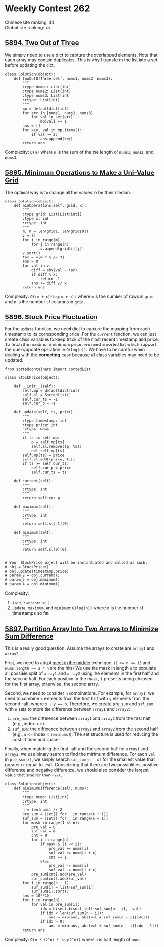 # Weekly Contest 262
Chinese site ranking: 44  
Global site ranking: 75
## [5894. Two Out of Three](https://leetcode-cn.com/contest/weekly-contest-262/problems/two-out-of-three/)
We simply need to use a dict to capture the overlapped elements. Note that each array may contain duplicates. 
This is why I transform the list into a set before updating the dict.
```
class Solution(object):
    def twoOutOfThree(self, nums1, nums2, nums3):
        """
        :type nums1: List[int]
        :type nums2: List[int]
        :type nums3: List[int]
        :rtype: List[int]
        """
        mp = defaultdict(int)
        for arr in [nums1, nums2, nums3]:
            for val in set(arr):
                mp[val] += 1
        ans = []
        for key, val in mp.items():
            if val >= 2:
                ans.append(key)
        return ans
```
Complexity: `O(n)` where `n` is the sum of the the length of `nums1`, `nums2`, and `nums3`.
## [5895. Minimum Operations to Make a Uni-Value Grid](https://leetcode-cn.com/contest/weekly-contest-262/problems/minimum-operations-to-make-a-uni-value-grid/)
The optimal way is to change all the values to be their median.
```
class Solution(object):
    def minOperations(self, grid, x):
        """
        :type grid: List[List[int]]
        :type x: int
        :rtype: int
        """
        m, n = len(grid), len(grid[0])
        v = []
        for i in range(m):
            for j in range(n):
                v.append(grid[i][j])
        v.sort()
        tar = v[m * n // 2]
        ans = 0
        for val in v:
            diff = abs(val - tar)
            if diff % x:
                return -1
            ans += diff // x
        return ans
```
Complexity: `O((m + n)*log(m + n))` where `m` is the number of rows in `grid` and `n` is the number of columns in `grid`.
## [5896. Stock Price Fluctuation](https://leetcode-cn.com/contest/weekly-contest-262/problems/stock-price-fluctuation/)
For the `update` function, we need dict to capture the mapping from each timestamp to its corresponding price.
For the `current` function, we can just create class variables to keep track of the most recent timestamp and price.
To fetch the maximum/minimum price, we need a sorted list which support the query/update operation in `O(log(n))`. 
We have to be careful when dealing with the <b>correcting</b> case because all class variables may need to be updated.
```
from sortedcontainers import SortedList

class StockPrice(object):

    def __init__(self):
        self.mp = defaultdict(int)
        self.sl = SortedList()
        self.cur_ts = -1
        self.cur_p = -1

    def update(self, ts, price):
        """
        :type timestamp: int
        :type price: int
        :rtype: None
        """
        if ts in self.mp:
            p = self.mp[ts]
            self.sl.remove((p, ts))
            del self.mp[ts]
        self.mp[ts] = price
        self.sl.add((price, ts))
        if ts >= self.cur_ts:
            self.cur_p = price
            self.cur_ts = ts

    def current(self):
        """
        :rtype: int
        """
        return self.cur_p

    def maximum(self):
        """
        :rtype: int
        """
        return self.sl[-1][0]

    def minimum(self):
        """
        :rtype: int
        """
        return self.sl[0][0]


# Your StockPrice object will be instantiated and called as such:
# obj = StockPrice()
# obj.update(timestamp,price)
# param_2 = obj.current()
# param_3 = obj.maximum()
# param_4 = obj.minimum()
```
Complexity: 
1. `init`, `current`: `O(1)`
2. `update`, `maximum`, and `minimum`: `O(log(n))` where `n` is the number of timestamps so far.
## [5897. Partition Array Into Two Arrays to Minimize Sum Difference](https://leetcode-cn.com/contest/weekly-contest-262/problems/partition-array-into-two-arrays-to-minimize-sum-difference/)
This is a really good question. Assume the arrays to create are `array1` and `array2`.

First, we need to adapt [meet in the middle](https://www.geeksforgeeks.org/meet-in-the-middle/) technique. (`1 <= n <= 15` and `nums.length == 2 * n` are the hits) 
We use the mask in length `n` to populate all possible split of `array1` and `array2` using the elements in the first half and the second half. 
For each position in the mask, `1` presents being choosed for the first array, otherwise, the second array.

Second, we need to consider `n` combinations. 
For example, for `array1`, we need to combine `x` elements from the first half with `y` elements from the second half, where `x + y == n`.
Therefore, we create `pre_sum` and `suf_sum` with `n` sets to store the difference between `array1` and `array2`:
1. `pre_sum`: the difference between `array1` and `array2` from the first half (e.g., index < `n`).
2. `suf_sum`: the difference between `array1` and `array2` from the second half (e.g., `n` <= index < `len(nums)`).
The set structure is used for reducing the cost of time and space.

Finally, when matching the first half and the second half for `array1` and `array2`, we use binary search to find the minimum difference. 
For each `val` in `pre_sum[x]`, we simply search `suf_sum[n - x]` for the smallest value that greater or equal to `-val`.
Considering that there are two possiblities: positive difference and negative difference, we should also consider the largest value that smaller than `-val`.
```
class Solution(object):
    def minimumDifference(self, nums):
        """
        :type nums: List[int]
        :rtype: int
        """
        n = len(nums) // 2
        pre_sum = [set() for _ in range(n + 1)]
        suf_sum = [set() for _ in range(n + 1)]
        for mask in range(1 << n):
            pre_val = 0
            suf_val = 0
            cnt = 0
            for i in range(n):
                if mask & (1 << i):
                    pre_val += nums[i]
                    suf_val += nums[i + n]
                    cnt += 1
                else:
                    pre_val -= nums[i]
                    suf_val -= nums[i + n]
            pre_sum[cnt].add(pre_val)
            suf_sum[cnt].add(suf_val)
        for i in range(n + 1):
            suf_sum[i] = list(suf_sum[i])
            suf_sum[i].sort()
        ans = 10**10
        for i in range(n):
            for val in pre_sum[i]:
                idx = bisect.bisect_left(suf_sum[n - i], -val)
                if idx < len(suf_sum[n - i]):
                    ans = min(ans, abs(val + suf_sum[n - i][idx]))
                if idx > 0:
                    ans = min(ans, abs(val + suf_sum[n - i][idx - 1]))
        return ans
```
Complexity: `O(n * (2^n) * log(2^n))` where `n` is half length of `nums`.
